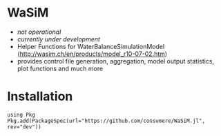# WaSiM
 - *not operational*
 - *currently under development*
 - Helper Functions for WaterBalanceSimulationModel (http://wasim.ch/en/products/model_r10-07-02.htm)
 - provides control file generation, aggregation, model output statistics, plot functions and much more

# Installation 
```
using Pkg
Pkg.add(PackageSpec(url="https://github.com/consumere/WaSiM.jl", rev="dev"))
```

